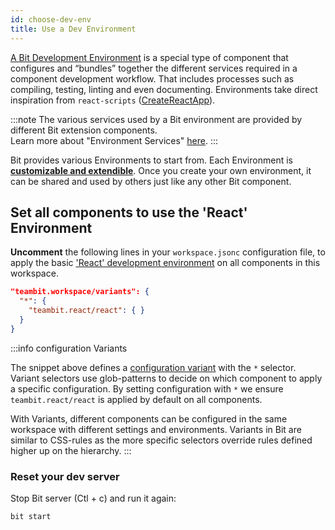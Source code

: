 ```yaml
---
id: choose-dev-env
title: Use a Dev Environment
---
```


[A Bit Development Environment](/building-with-bit/environment/overview) is a special type of component that configures and “bundles” together the different services required in a component development workflow.
That includes processes such as compiling, testing, linting and even documenting. Environments take direct inspiration from `react-scripts` ([CreateReactApp](https://github.com/facebook/create-react-app)).

:::note
The various services used by a Bit environment are provided by different Bit extension components.  
Learn more about "Environment Services" [here](/building-with-bit/environment/environment-services).
:::

Bit provides various Environments to start from. Each Environment is [**customizable and extendible**](/building-with-bit/environment/overview). Once you create your own environment, it can be shared and used by others just like any other Bit component.

## Set all components to use the 'React' Environment

**Uncomment** the following lines in your `workspace.jsonc` configuration file, to apply the basic ['React' development environment](/building-with-bit/react/overview) on all components in this workspace.

```json title="workspace.jsonc"
"teambit.workspace/variants": {
  "*": {
    "teambit.react/react": { }
  }
}
```

:::info configuration Variants

The snippet above defines a [configuration variant](/building-with-bit/workspace/cascading-rules) with the `*` selector. Variant selectors use glob-patterns to decide on which component to apply a specific configuration. By setting configuration with `*` we ensure `teambit.react/react` is applied by default on all components.

With Variants, different components can be configured in the same workspace with different settings and environments.
Variants in Bit are similar to CSS-rules as the more specific selectors override rules defined higher up on the hierarchy.
:::

### Reset your dev server

Stop Bit server (Ctl + c) and run it again:

```shell
bit start
```
